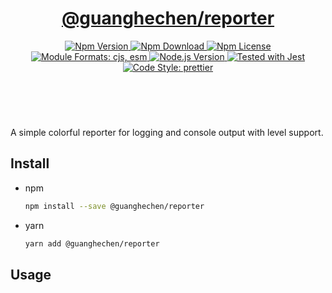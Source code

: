 <header>
  <h1 align="center">
    <a href="https://github.com/guanghechen/sora/tree/@guanghechen/reporter@1.0.7/packages/reporter#readme">@guanghechen/reporter</a>
  </h1>
  <div align="center">
    <a href="https://www.npmjs.com/package/@guanghechen/reporter">
      <img
        alt="Npm Version"
        src="https://img.shields.io/npm/v/@guanghechen/reporter.svg"
      />
    </a>
    <a href="https://www.npmjs.com/package/@guanghechen/reporter">
      <img
        alt="Npm Download"
        src="https://img.shields.io/npm/dm/@guanghechen/reporter.svg"
      />
    </a>
    <a href="https://www.npmjs.com/package/@guanghechen/reporter">
      <img
        alt="Npm License"
        src="https://img.shields.io/npm/l/@guanghechen/reporter.svg"
      />
    </a>
    <a href="#install">
      <img
        alt="Module Formats: cjs, esm"
        src="https://img.shields.io/badge/module_formats-cjs%2C%20esm-green.svg"
      />
    </a>
    <a href="https://github.com/nodejs/node">
      <img
        alt="Node.js Version"
        src="https://img.shields.io/node/v/@guanghechen/reporter"
      />
    </a>
    <a href="https://github.com/facebook/jest">
      <img
        alt="Tested with Jest"
        src="https://img.shields.io/badge/tested_with-jest-9c465e.svg"
      />
    </a>
    <a href="https://github.com/prettier/prettier">
      <img
        alt="Code Style: prettier"
        src="https://img.shields.io/badge/code_style-prettier-ff69b4.svg?style=flat-square"
      />
    </a>
  </div>
</header>
<br/>

A simple colorful reporter for logging and console output with level support.

## Install

- npm

  ```bash
  npm install --save @guanghechen/reporter
  ```

- yarn

  ```bash
  yarn add @guanghechen/reporter
  ```

## Usage

[homepage]:
  https://github.com/guanghechen/sora/tree/@guanghechen/reporter@1.0.7/packages/reporter#readme